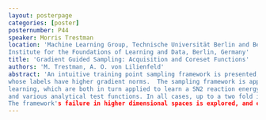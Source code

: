 ```yaml
---
layout: posterpage
categories: [poster]
posternumber: P44
speaker: Morris Trestman
location: 'Machine Learning Group, Technische Universität Berlin and Berlin
Institute for the Foundations of Learning and Data, Berlin, Germany'
title: 'Gradient Guided Sampling: Acquisition and Coreset Functions'
authors: 'M. Trestman, A. O. von Lilienfeld'
abstract: 'An intuitive training point sampling framework is presented, which biases towards training points 
whose labels have higher gradient norms.  The sampling framework is applied to both active learning and coreset 
learning, which are both in turn applied to learn a SN2 reaction energy surface, molecular normal mode energies, 
and various analytical test functions. In all cases, up to a two fold improvement in out of sample error is observed. 
The framework's failure in higher dimensional spaces is explored, and explained. '
---
```

